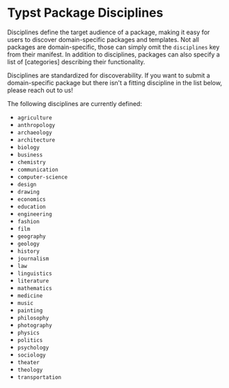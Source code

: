 # Typst Package Disciplines
Disciplines define the target audience of a package, making it easy for users to
discover domain-specific packages and templates. Not all packages are
domain-specific, those can simply omit the `disciplines` key from their
manifest. In addition to disciplines, packages can also specify a list of
[categories] describing their functionality.

Disciplines are standardized for discoverability. If you want to submit a
domain-specific package but there isn't a fitting discipline in the list below,
please reach out to us!

The following disciplines are currently defined:

- `agriculture`
- `anthropology`
- `archaeology`
- `architecture`
- `biology`
- `business`
- `chemistry`
- `communication`
- `computer-science`
- `design`
- `drawing`
- `economics`
- `education`
- `engineering`
- `fashion`
- `film`
- `geography`
- `geology`
- `history`
- `journalism`
- `law`
- `linguistics`
- `literature`
- `mathematics`
- `medicine`
- `music`
- `painting`
- `philosophy`
- `photography`
- `physics`
- `politics`
- `psychology`
- `sociology`
- `theater`
- `theology`
- `transportation`
